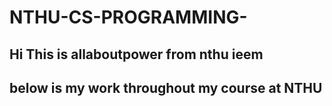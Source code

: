 # NTHU-CS-PROGRAMMING-
## Hi This is allaboutpower from nthu ieem
## below is my work throughout my course at NTHU
  
